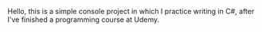 Hello,
this is a simple console project in which I practice writing in C#, after I've finished a programming course at Udemy.
